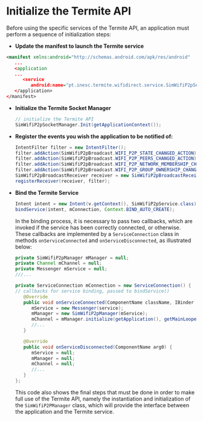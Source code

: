 # Initialize the Termite API
Before using the specific services of the Termite API, an application must perform a sequence of
initialization steps:

* **Update the manifest to launch the Termite service**

```xml
<manifest xmlns:android="http://schemas.android.com/apk/res/android"
   ...
   <application
   ...
      <service
         android:name="pt.inesc.termite.wifidirect.service.SimWifiP2pService" />
   </application>
</manifest>
```

* **Initialize the Termite Socket Manager**
   ```java
   // initialize the Termite API
   SimWifiP2pSocketManager.Init(getApplicationContext());
   ```

* **Register the events you wish the application to be notified of:**
   ```java
   IntentFilter filter = new IntentFilter();
   filter.addAction(SimWifiP2pBroadcast.WIFI_P2P_STATE_CHANGED_ACTION);
   filter.addAction(SimWifiP2pBroadcast.WIFI_P2P_PEERS_CHANGED_ACTION);
   filter.addAction(SimWifiP2pBroadcast.WIFI_P2P_NETWORK_MEMBERSHIP_CHANGED_ACTION);
   filter.addAction(SimWifiP2pBroadcast.WIFI_P2P_GROUP_OWNERSHIP_CHANGED_ACTION);
   SimWifiP2pBroadcastReceiver receiver = new SimWifiP2pBroadcastReceiver(this);
   registerReceiver(receiver, filter);
   ```
* **Bind the Termite Service**
   ```java
   Intent intent = new Intent(v.getContext(), SimWifiP2pService.class);
   bindService(intent, mConnection, Context.BIND_AUTO_CREATE);
   ```

   In the binding process, it is necessary to pass two callbacks, which are invoked if the service has been
correctly connected, or otherwise. These callbacks are implemented by a `ServiceConnection` class in
methods `onServiceConnected` and `onServiceDisconnected`, as illustrated below:
   ```java
   private SimWifiP2pManager mManager = null;
   private Channel mChannel = null;
   private Messenger mService = null;
   ///...

   private ServiceConnection mConnection = new ServiceConnection() {
   // callbacks for service binding, passed to bindService()
      @Override
      public void onServiceConnected(ComponentName className, IBinder service) {
         mService = new Messenger(service);
         mManager = new SimWifiP2pManager(mService);
         mChannel = mManager.initialize(getApplication(), getMainLooper(), null);
         //...
      }

      @Override
      public void onServiceDisconnected(ComponentName arg0) {
         mService = null;
         mManager = null;
         mChannel = null;
         //...
      }
   };
   ```

   This code also shows the final steps that must be done in order to make full use of the Termite API,
namely the instantiation and initialization of the `SimWifiP2PManager` class, which will provide the
interface between the application and the Termite service.

